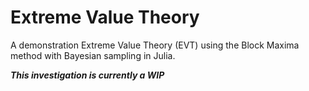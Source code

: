 # Extreme Value Theory
A demonstration Extreme Value Theory (EVT) using the Block Maxima method with Bayesian sampling in Julia.

**_This investigation is currently a WIP_**
